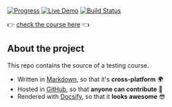 [![Progress](https://img.shields.io/badge/progress-alpha%20version-blue.svg)](https://github.com/dialex/start-testing/milestones?direction=asc&sort=title&state=open) [![Live Demo](https://img.shields.io/badge/status-live-brightgreen.svg)](https://dialex.github.io/start-testing/) [![Build Status](https://travis-ci.org/dialex/start-testing.svg?branch=travis)](https://travis-ci.org/dialex/start-testing)

👉 [check the course here](https://dialex.github.io/start-testing) 👈

## About the project

This repo contains the source of a testing course.

- Written in [Markdown](http://commonmark.org/), so that it's **cross-platform** 🌍
- Hosted in [GitHub](https://dialex.github.io/start-testing), so that **anyone can contribute** 🤝
- Rendered with [Docsify](https://github.com/QingWei-Li/docsify/), so that it **looks awesome** 😎
